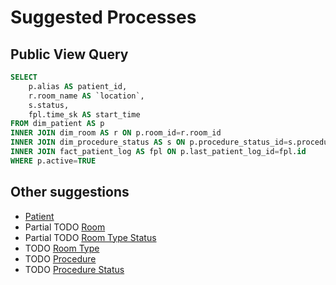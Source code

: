 # Suggested Processes

## Public View Query
```SQL
SELECT 
    p.alias AS patient_id, 
    r.room_name AS `location`, 
    s.status, 
    fpl.time_sk AS start_time 
FROM dim_patient AS p 
INNER JOIN dim_room AS r ON p.room_id=r.room_id 
INNER JOIN dim_procedure_status AS s ON p.procedure_status_id=s.procedure_status_id 
INNER JOIN fact_patient_log AS fpl ON p.last_patient_log_id=fpl.id 
WHERE p.active=TRUE
```

## Other suggestions
* [Patient](patient.md)
* Partial TODO [Room](room.md)
* Partial TODO [Room Type Status](room-type-status.md)
* TODO [Room Type](room-type.md)
* TODO [Procedure](procedure.md)
* TODO [Procedure Status](procedure-status.md)